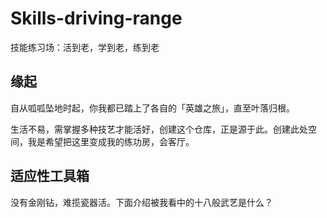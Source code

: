 # Skills-driving-range
技能练习场：活到老，学到老，练到老

## 缘起

自从呱呱坠地时起，你我都已踏上了各自的「英雄之旅」，直至叶落归根。

生活不易，需掌握多种技艺才能活好，创建这个仓库，正是源于此。创建此处空间，我是希望把这里变成我的练功房，会客厅。

## 适应性工具箱

没有金刚钻，难揽瓷器活。下面介绍被我看中的十八般武艺是什么？




